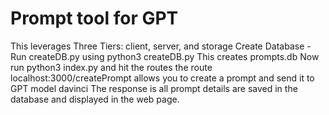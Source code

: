 # Prompt tool for GPT
This leverages Three Tiers: client, server, and storage
Create Database - Run createDB.py using python3 createDB.py
This creates prompts.db
Now run python3 index.py and hit the routes
the route localhost:3000/createPrompt allows you to create a prompt 
and send it to GPT model davinci
The response is all prompt details are saved in the database
and displayed in the web page.

